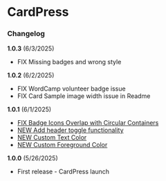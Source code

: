 # CardPress

### Changelog

**1.0.3** (6/3/2025)

- FIX Missing badges and wrong style

**1.0.2** (6/2/2025)

- FIX WordCamp volunteer badge issue 
- FIX Card Sample image width issue in Readme

**1.0.1** (6/1/2025)

- [FIX Badge Icons Overlap with Circular Containers](https://github.com/donini/wp-profiles-card/pull/6)
- [NEW Add header toggle functionality](https://github.com/donini/wp-profiles-card/pull/8)
- [NEW Custom Text Color](https://github.com/donini/wp-profiles-card/issues/1)
- [NEW Custom Foreground Color](https://github.com/donini/wp-profiles-card/issues/2)

**1.0.0** (5/26/2025)
- First release - CardPress launch